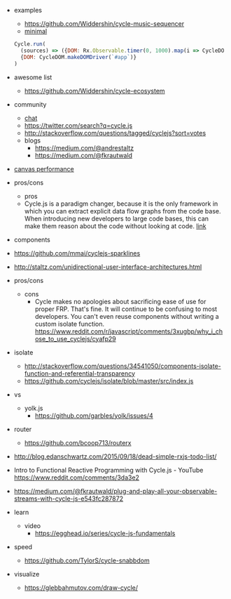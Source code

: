 - examples
  - https://github.com/Widdershin/cycle-music-sequencer
   - [minimal](https://medium.com/@fkrautwald/we-are-not-writing-much-code-5404fb7d39e)

    ```javascript
    Cycle.run(
      (sources) => ({DOM: Rx.Observable.timer(0, 1000).map(i => CycleDOM.h(`div`, `Seconds elapsed: ${i}`))}),
      {DOM: CycleDOM.makeDOMDriver(`#app`)}
    )
    ```
- awesome list
  - https://github.com/Widdershin/cycle-ecosystem
- community
  - [chat](https://gitter.im/cyclejs/cycle-core)
  - https://twitter.com/search?q=cycle.js
  - http://stackoverflow.com/questions/tagged/cyclejs?sort=votes
  - blogs
    - https://medium.com/@andrestaltz
    - https://medium.com/@fkrautwald
- [canvas performance](https://gitter.im/cyclejs/cycle-core?at=5681a7610199d70069dffd60)
 - pros/cons
   - pros
    - Cycle.js is a paradigm changer, because it is the only framework in which you can extract explicit data flow graphs from the code base. When introducing new developers to large code bases, this can make them reason about the code without looking at code. [link](https://medium.com/@fkrautwald/we-are-not-writing-much-code-5404fb7d39e)
- components
 - https://github.com/mmai/cyclejs-sparklines
- http://staltz.com/unidirectional-user-interface-architectures.html
- pros/cons
   - cons
     - Cycle makes no apologies about sacrificing ease of use for proper FRP. That's fine. It will continue to be confusing to most developers. You can't even reuse components without writing a custom isolate function. https://www.reddit.com/r/javascript/comments/3xugbp/why_i_chose_to_use_cyclejs/cyafp29
- isolate
  - http://stackoverflow.com/questions/34541050/components-isolate-function-and-referential-transparency
  - https://github.com/cyclejs/isolate/blob/master/src/index.js
- vs
  - yolk.js
    - https://github.com/garbles/yolk/issues/4
- router
  - https://github.com/bcoop713/routerx
- http://blog.edanschwartz.com/2015/09/18/dead-simple-rxjs-todo-list/
- Intro to Functional Reactive Programming with Cycle.js - YouTube https://www.reddit.com/comments/3da3e2
- https://medium.com/@fkrautwald/plug-and-play-all-your-observable-streams-with-cycle-js-e543fc287872
- learn
  - video
    - https://egghead.io/series/cycle-js-fundamentals
- speed
  - https://github.com/TylorS/cycle-snabbdom
- visualize
  - https://glebbahmutov.com/draw-cycle/
